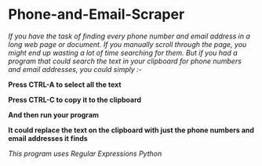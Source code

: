 # **Phone-and-Email-Scraper**

*If you have the task of finding every phone number and email address in a long web page or document. If you manually scroll through the page, you might end up wasting a lot of time searching for them. But if you had a program that could search the text in your clipboard for phone numbers and email addresses, you could simply :-*

**Press CTRL-A to select all the text** 

**Press CTRL-C to copy it to the clipboard**

**And then run your program**

**It could replace the text on the clipboard with just the phone numbers and email addresses it finds**

*This program uses Regular Expressions Python*
